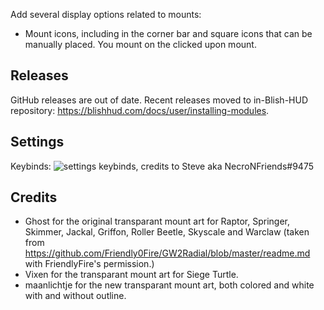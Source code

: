 Add several display options related to mounts:
- Mount icons, including in the corner bar and square icons that can be manually placed. You mount on the clicked upon mount.

## Releases

GitHub releases are out of date.
Recent releases moved to in-Blish-HUD repository: https://blishhud.com/docs/user/installing-modules.

## Settings

Keybinds:
![](settings_keybinds.png "settings keybinds, credits to Steve aka NecroNFriends#9475")

## Credits
- Ghost for the original transparant mount art for Raptor, Springer, Skimmer, Jackal, Griffon, Roller Beetle, Skyscale and Warclaw (taken from https://github.com/Friendly0Fire/GW2Radial/blob/master/readme.md with FriendlyFire's permission.)
- Vixen for the transparant mount art for Siege Turtle.
- maanlichtje for the new transparant mount art, both colored and white with and without outline.